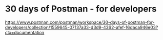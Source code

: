 

# 30 days of Postman - for developers

https://www.postman.com/postman/workspace/30-days-of-postman-for-developers/collection/1559645-07137a33-d3d9-4362-afef-16daca946e03?ctx=documentation
